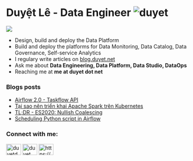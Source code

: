 <h1>Duyệt Lê - Data Engineer <img src="https://komarev.com/ghpvc/?username=duyet" alt="duyet" /></h1>

<p align="left"> <img src="https://i.imgur.com/xwjP2uD.jpg" /> </p>

- Design, build and deploy the Data Platform
- Build and deploy the platforms for Data Monitoring, Data Catalog, Data Governance, Self-service Analytics
- I regulary write articles on [blog.duyet.net](blog.duyet.net)
- Ask me about **Data Engineering, Data Platform, Data Studio, DataOps**
- Reaching me at **me at duyet dot net**

### Blogs posts
<!-- BLOG-POST-LIST:START -->
- [Airflow 2.0 - Taskflow API](https://blog.duyet.net/2020/12/airflow-taskflow-api.html)
- [Tại sao nên triển khai Apache Spark trên Kubernetes](https://blog.duyet.net/2020/10/why-spark-on-kubernetes.html)
- [TL;DR - ES2020: Nullish Coalescing](https://blog.duyet.net/2020/06/tldr-es2020-nullish-coalescing.html)
- [Scheduling Python script in Airflow](https://blog.duyet.net/2020/06/scheduling-python-script-in-airflow.html)
<!-- BLOG-POST-LIST:END -->

<p align="left">
<h3 align="left">Connect with me:</h3>
<a href="https://twitter.com/duyetdev" target="blank"><img align="center" src="https://cdn.jsdelivr.net/npm/simple-icons@3.0.1/icons/twitter.svg" alt="duyetdev" height="30" width="40" /></a>
<a href="https://linkedin.com/in/duyet" target="blank"><img align="center" src="https://cdn.jsdelivr.net/npm/simple-icons@3.0.1/icons/linkedin.svg" alt="duyet" height="30" width="40" /></a>
<a href="/https://blog.duyet.net/rss.xml" target="blank"><img align="center" src="https://cdn.jsdelivr.net/npm/simple-icons@3.0.1/icons/rss.svg" alt="https://blog.duyet.net/rss.xml" height="30" width="40" /></a>
</p>


